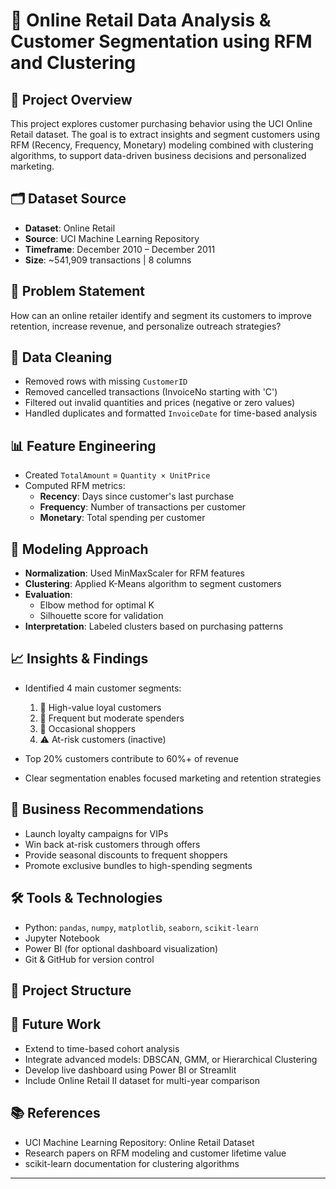 # 🛒 Online Retail Data Analysis & Customer Segmentation using RFM and Clustering

## 📍 Project Overview

This project explores customer purchasing behavior using the UCI Online Retail dataset. The goal is to extract insights and segment customers using RFM (Recency, Frequency, Monetary) modeling combined with clustering algorithms, to support data-driven business decisions and personalized marketing.

## 🗂️ Dataset Source

- **Dataset**: Online Retail
- **Source**: UCI Machine Learning Repository
- **Timeframe**: December 2010 – December 2011
- **Size**: ~541,909 transactions | 8 columns

## 🎯 Problem Statement

How can an online retailer identify and segment its customers to improve retention, increase revenue, and personalize outreach strategies?

## 🧹 Data Cleaning

- Removed rows with missing `CustomerID`
- Removed cancelled transactions (InvoiceNo starting with 'C')
- Filtered out invalid quantities and prices (negative or zero values)
- Handled duplicates and formatted `InvoiceDate` for time-based analysis

## 📊 Feature Engineering

- Created `TotalAmount` = `Quantity × UnitPrice`
- Computed RFM metrics:
  - **Recency**: Days since customer's last purchase
  - **Frequency**: Number of transactions per customer
  - **Monetary**: Total spending per customer

## 🧠 Modeling Approach

- **Normalization**: Used MinMaxScaler for RFM features
- **Clustering**: Applied K-Means algorithm to segment customers
- **Evaluation**:
  - Elbow method for optimal K
  - Silhouette score for validation
- **Interpretation**: Labeled clusters based on purchasing patterns

## 📈 Insights & Findings

- Identified 4 main customer segments:
  1. 💎 High-value loyal customers
  2. 🔁 Frequent but moderate spenders
  3. 🌱 Occasional shoppers
  4. ⚠️ At-risk customers (inactive)

- Top 20% customers contribute to 60%+ of revenue
- Clear segmentation enables focused marketing and retention strategies

## 💼 Business Recommendations

- Launch loyalty campaigns for VIPs
- Win back at-risk customers through offers
- Provide seasonal discounts to frequent shoppers
- Promote exclusive bundles to high-spending segments

## 🛠️ Tools & Technologies

- Python: `pandas`, `numpy`, `matplotlib`, `seaborn`, `scikit-learn`
- Jupyter Notebook
- Power BI (for optional dashboard visualization)
- Git & GitHub for version control

## 📂 Project Structure


## 📌 Future Work

- Extend to time-based cohort analysis
- Integrate advanced models: DBSCAN, GMM, or Hierarchical Clustering
- Develop live dashboard using Power BI or Streamlit
- Include Online Retail II dataset for multi-year comparison

## 📚 References

- UCI Machine Learning Repository: Online Retail Dataset
- Research papers on RFM modeling and customer lifetime value
- scikit-learn documentation for clustering algorithms

---
